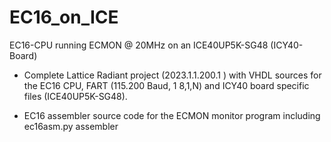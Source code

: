 # EC16_on_ICE
EC16-CPU running ECMON @ 20MHz on an ICE40UP5K-SG48 (ICY40-Board)

* Complete Lattice Radiant project (2023.1.1.200.1 ) with VHDL sources for the EC16 CPU, 
  FART (115.200 Baud, 1 8,1,N) and ICY40 board specific files (ICE40UP5K-SG48).

* EC16 assembler source code for the ECMON monitor program including ec16asm.py assembler

